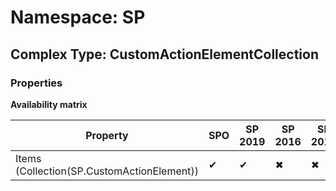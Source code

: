 # Namespace: SP

## Complex Type: CustomActionElementCollection

### Properties

**Availability matrix**

Property | SPO | SP 2019 | SP 2016 | SP 2013
----------|-----|---------|---------|--------
Items (Collection(SP.CustomActionElement)) | ✔ | ✔ | ✖ | ✖
